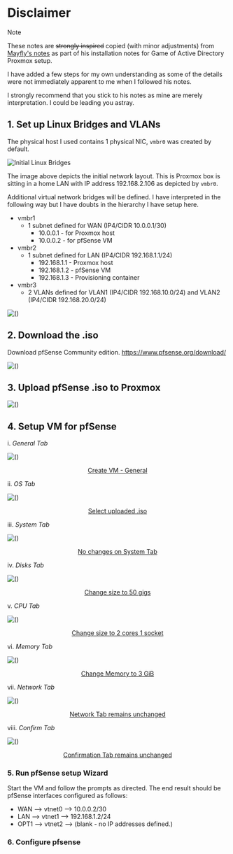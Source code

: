 # Disclaimer

> [!NOTE]
> These notes are ~~strongly inspired~~ copied (with minor adjustments) from [Mayfly's notes](https://mayfly277.github.io/posts/GOAD-on-proxmox-part1-install/#prepare-for-pfsense) as part of his installation notes for Game of Active Directory Proxmox setup. 
> 
> I have added a few steps for my own understanding as some of the details were not immediately apparent to me when I followed his notes.
> 
> I strongly recommend that you stick to his notes as mine are merely interpretation. I could be leading you astray.

## 1. Set up Linux Bridges and VLANs

The physical host I used contains  1 physical NIC, `vmbr0` was created by default.

![Initial Linux Bridges](https://raw.githubusercontent.com/quincyntuli/pfsense/main/img/initial-linux-bridge-2.png)

The image above depicts the initial network layout. This is Proxmox box is sitting in a home LAN with IP address 192.168.2.106 as depicted by `vmbr0`.

Additional virtual network bridges will be defined. I have interpreted in the following way but I have doubts in the hierarchy I have setup here.

- vmbr1
  - 1 subnet defined for WAN (IP4/CIDR 10.0.0.1/30)
    - 10.0.0.1 - for Proxmox host
    - 10.0.0.2 - for pfSense VM
- vmbr2 
  - 1 subnet defined for  LAN (IP4/CIDR 192.168.1.1/24)
    - 192.168.1.1 - Proxmox host
    - 192.168.1.2 - pfSense VM
    - 192.168.1.3 - Provisioning container
- vmbr3
  - 2 VLANs defined for VLAN1 (IP4/CIDR 192.168.10.0/24) and VLAN2 (IP4/CIDR 192.168.20.0/24)


![()](https://github.com/quincyntuli/pfsense/raw/main/mp4/output-1m.webp)

## 2. Download the .iso

Download pfSense Community edition. https://www.pfsense.org/download/
 
![()](https://github.com/quincyntuli/pfsense/raw/main/img/pFsense-install-Download.png)

## 3. Upload pfSense .iso to Proxmox

![()](https://github.com/quincyntuli/pfsense/raw/main/img/Upload-iso.webp)


## 4. Setup VM for pfSense

i. *General Tab*

![()](https://github.com/quincyntuli/pfsense/raw/main/img/pFsense-install-General-Name.png)
<center><u>Create VM - General</u></center>

ii. *OS Tab*

![()](https://github.com/quincyntuli/pfsense/raw/main/img/pFsense-install-Select-ISO.png)
<center><u>Select uploaded .iso</u></center>

iii. *System Tab*

![()](https://github.com/quincyntuli/pfsense/raw/main/img/pFsense-install-System-Nothing-Changed.png)
<center><u>No changes on System Tab</u></center>

iv. *Disks Tab*

![()](https://github.com/quincyntuli/pfsense/raw/main/img/pFsense-install-Disks-Change-Disc-Size.png)
<center><u>Change size to 50 gigs</u></center>

v. *CPU Tab*

![()](https://github.com/quincyntuli/pfsense/raw/main/img/pFsense-install-CPU-2-cores-1-socket.png)
<center><u>Change size to 2 cores 1 socket</u></center>

vi. *Memory Tab*

![()](https://github.com/quincyntuli/pfsense/raw/main/img/pFsense-install-Memory-3GiB.png)
<center><u>Change Memory to 3 GiB</u></center>

vii. *Network Tab*

![()](https://github.com/quincyntuli/pfsense/raw/main/img/pFsense-install-Network-unchanged.png)
<center><u>Network Tab remains unchanged</u></center>

viii. *Confirm Tab*

![()](https://github.com/quincyntuli/pfsense/raw/main/img/pFsense-install-Confirm-Finished.png)
<center><u>Confirmation Tab remains unchanged</u></center>




### 5. Run pfSense setup Wizard

Start the VM and follow the prompts as directed. The end result should be pfSense interfaces configured as follows:

- WAN --> vtnet0 --> 10.0.0.2/30
- LAN --> vtnet1 --> 192.168.1.2/24
- OPT1 --> vtnet2 --> (blank - no IP addresses defined.)


### 6. Configure pfsense





